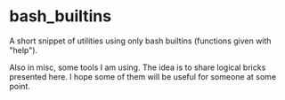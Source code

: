 # bash_builtins
A short snippet of utilities using only bash builtins (functions given with "help"). 

Also in misc, some tools I am using. The idea is to share logical bricks presented here. 
I hope some of them will be useful for someone at some point. 

